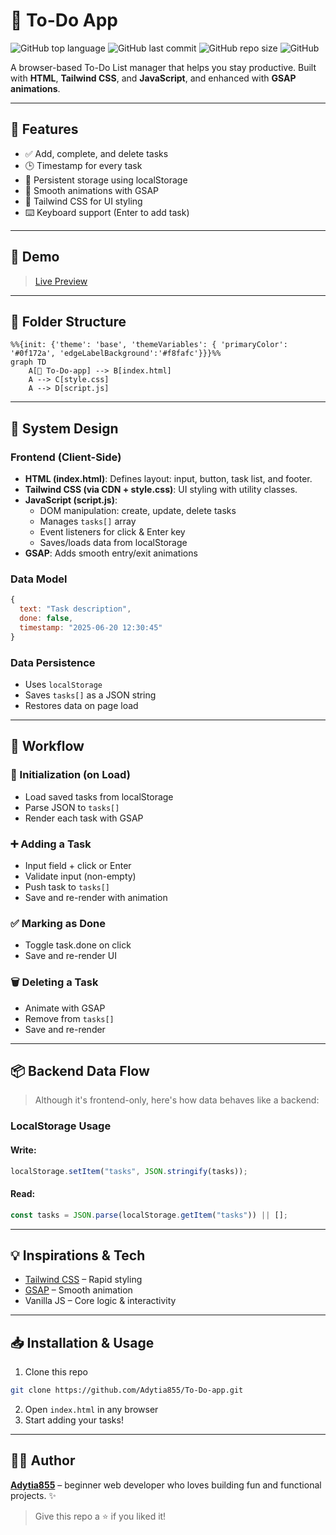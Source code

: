 # 📝 To-Do App

![GitHub top language](https://img.shields.io/github/languages/top/Adytia855/To-Do-app?style=flat-square)
![GitHub last commit](https://img.shields.io/github/last-commit/Adytia855/To-Do-app?style=flat-square)
![GitHub repo size](https://img.shields.io/github/repo-size/Adytia855/To-Do-app?style=flat-square)
![GitHub](https://img.shields.io/github/license/Adytia855/To-Do-app?style=flat-square)


A browser-based To-Do List manager that helps you stay productive. Built with **HTML**, **Tailwind CSS**, and **JavaScript**, and enhanced with **GSAP animations**.

---

## 🔧 Features

- ✅ Add, complete, and delete tasks
- 🕒 Timestamp for every task
- 💾 Persistent storage using localStorage
- 💨 Smooth animations with GSAP
- 🎨 Tailwind CSS for UI styling
- ⌨️ Keyboard support (Enter to add task)

---

## 🚀 Demo

> [Live Preview](https://adytia855.github.io/To-Do-app/)

---

## 📁 Folder Structure 

```mermaid
%%{init: {'theme': 'base', 'themeVariables': { 'primaryColor': '#0f172a', 'edgeLabelBackground':'#f8fafc'}}}%%
graph TD
    A[📁 To-Do-app] --> B[index.html]
    A --> C[style.css]
    A --> D[script.js]
```

---

## 📜 System Design

### Frontend (Client-Side)

- **HTML (index.html)**: Defines layout: input, button, task list, and footer.
- **Tailwind CSS (via CDN + style.css)**: UI styling with utility classes.
- **JavaScript (script.js)**:
  - DOM manipulation: create, update, delete tasks
  - Manages `tasks[]` array
  - Event listeners for click & Enter key
  - Saves/loads data from localStorage
- **GSAP**: Adds smooth entry/exit animations

### Data Model

```js
{
  text: "Task description",
  done: false,
  timestamp: "2025-06-20 12:30:45"
}
```

### Data Persistence

- Uses `localStorage`
- Saves `tasks[]` as a JSON string
- Restores data on page load

---

## 🔄 Workflow

### 🔹 Initialization (on Load)

- Load saved tasks from localStorage
- Parse JSON to `tasks[]`
- Render each task with GSAP

### ➕ Adding a Task

- Input field + click or Enter
- Validate input (non-empty)
- Push task to `tasks[]`
- Save and re-render with animation

### ✅ Marking as Done

- Toggle task.done on click
- Save and re-render UI

### 🗑️ Deleting a Task

- Animate with GSAP
- Remove from `tasks[]`
- Save and re-render

---

## 📦 Backend Data Flow

> Although it's frontend-only, here's how data behaves like a backend:

### LocalStorage Usage

#### Write:

```js
localStorage.setItem("tasks", JSON.stringify(tasks));
```

#### Read:

```js
const tasks = JSON.parse(localStorage.getItem("tasks")) || [];
```

---

## 💡 Inspirations & Tech

- [Tailwind CSS](https://tailwindcss.com/) – Rapid styling
- [GSAP](https://greensock.com/gsap/) – Smooth animation
- Vanilla JS – Core logic & interactivity

---

## 📥 Installation & Usage

1. Clone this repo

```bash
git clone https://github.com/Adytia855/To-Do-app.git
```

2. Open `index.html` in any browser
3. Start adding your tasks!

---


## 🙋‍♂️ Author

[**Adytia855**](https://github.com/Adytia855) – beginner web developer who loves building fun and functional projects. ✨

> Give this repo a ⭐ if you liked it!


